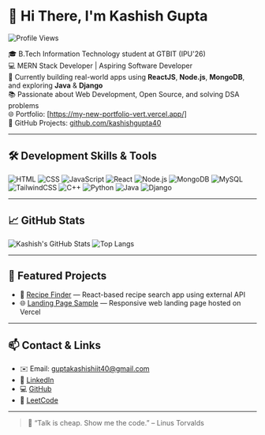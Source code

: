 # 👋 Hi There, I'm Kashish Gupta

![Profile Views](https://komarev.com/ghpvc/?username=kashishgupta40&color=blue)


🎓 B.Tech Information Technology student at GTBIT (IPU'26)  
💻 MERN Stack Developer | Aspiring Software Developer  
🚀 Currently building real-world apps using **ReactJS**, **Node.js**, **MongoDB**, and exploring **Java** & **Django**  
📚 Passionate about Web Development, Open Source, and solving DSA problems  
🌐 Portfolio: [https://my-new-portfolio-vert.vercel.app/]  
📁 GitHub Projects: [github.com/kashishgupta40](https://github.com/kashishgupta40)

---

## 🛠️ Development Skills & Tools

![HTML](https://img.shields.io/badge/-HTML5-orange?logo=html5)
![CSS](https://img.shields.io/badge/-CSS3-blue?logo=css3)
![JavaScript](https://img.shields.io/badge/-JavaScript-yellow?logo=javascript)
![React](https://img.shields.io/badge/-React-black?logo=react)
![Node.js](https://img.shields.io/badge/-Node.js-339933?logo=node.js)
![MongoDB](https://img.shields.io/badge/-MongoDB-darkgreen?logo=mongodb)
![MySQL](https://img.shields.io/badge/-MySQL-blue?logo=mysql)
![TailwindCSS](https://img.shields.io/badge/-TailwindCSS-38b2ac?logo=tailwind-css)
![C++](https://img.shields.io/badge/-C++-00599C?logo=c%2B%2B)
![Python](https://img.shields.io/badge/-Python-yellow?logo=python)
![Java](https://img.shields.io/badge/-Java-red?logo=java)
![Django](https://img.shields.io/badge/-Django-darkgreen?logo=django)

---

## 📈 GitHub Stats

![Kashish's GitHub Stats](https://github-readme-stats.vercel.app/api?username=kashishgupta40&show_icons=true&theme=tokyonight)
![Top Langs](https://github-readme-stats.vercel.app/api/top-langs/?username=kashishgupta40&layout=compact&theme=tokyonight)

---

## 🚀 Featured Projects

- 🔎 [Recipe Finder](https://github.com/kashishgupta40/recipe-finder) — React-based recipe search app using external API  
- 🌐 [Landing Page Sample](https://github.com/kashishgupta40/landing-page-sample) — Responsive web landing page hosted on Vercel   


---

## 📫 Contact & Links

- ✉️ Email: [guptakashishiit40@gmail.com](mailto:guptakashishiit40@gmail.com)  
- 💼 [LinkedIn](https://www.linkedin.com/in/kashish-gupta-064575260/)  
- 💻 [GitHub](https://github.com/kashishgupta40)  
- 🧠 [LeetCode](https://leetcode.com/u/kashishgupta40/)

---

> 💬 “Talk is cheap. Show me the code.” – Linus Torvalds
